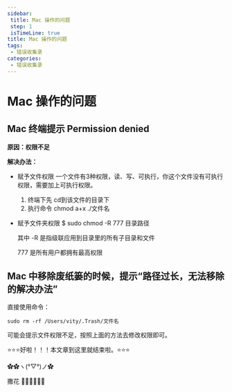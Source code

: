 ```yaml
---
sidebar: 
 title: Mac 操作的问题
 step: 1
 isTimeLine: true
title: Mac 操作的问题
tags:
 - 错误收集录
categories:
 - 错误收集录
---
```


# Mac 操作的问题

## Mac 终端提示 Permission denied
**原因：权限不足**

**解决办法：**
- 赋予文件权限
  一个文件有3种权限，读、写、可执行，你这个文件没有可执行权限，需要加上可执行权限。
  1. 终端下先 cd到该文件的目录下
  2. 执行命令 chmod a+x ./文件名

- 赋予文件夹权限
  $ sudo chmod -R 777 目录路径

  其中 -R 是指级联应用到目录里的所有子目录和文件

  777 是所有用户都拥有最高权限

## Mac 中移除废纸篓的时候，提示“路径过长，无法移除的解决办法”

直接使用命令：
```shell
sudo rm -rf /Users/vity/.Trash/文件名
```
可能会提示文件权限不足，按照上面的方法去修改权限即可。





⭐️⭐️⭐️好啦！！！本文章到这里就结束啦。⭐️⭐️⭐️

✿✿ヽ(°▽°)ノ✿

撒花 🌸🌸🌸🌸🌸🌸
